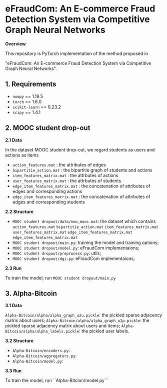# eFraudCom: An E-commerce Fraud Detection System via Competitive Graph Neural Networks
**Overview** 

This repository is PyTorch implementation of the method proposed in 

"eFraudCom: An E-commerce Fraud Detection System via Competitive Graph Neural Networks".

## 1. Requirements

* ```numpy``` == 1.19.5
* ```torch``` == 1.6.0
* ```scikit-learn``` == 0.23.2
* ```scipy``` == 1.4.1

## 2. MOOC student drop-out

**2.1 Data**

In the dataset MOOC student drop-out, we regard students as users and actions as items
* ```action_features.mat``` : the attributes of edges
* ```bipartitie_action.mat``` : the bipartitie graph of students and actions
* ```item_features_matrix.mat``` : the attrbutes of actions
* ```user_features_matrix.mat``` : the attrbutes of students
* ```edge_item_features_matrix.mat``` : the concatenation of attributes of edges and corresponding actions
* ```edge_item_features_matrix.mat``` : the concatenation of attributes of edges and corresponding students

**2.2 Structure**

* ```MOOC student dropout/data/new_mooc.mat```: the dataset which contains ```action_features.mat``` ```bipartitie_action.mat``` ```item_features_matrix.mat``` ```user_features_matrix.mat``` ```edge_item_features_matrix.mat``` ```edge_item_features_matrix.mat```
* ```MOOC student dropout/main.py```: training the model and training options; 
* ```MOOC student dropout/model.py```: eFraudCom implementaions;
* ```MOOC student dropout/preprocess.py```: utils;
* ```MOOC student dropout/dgi.py```: eFraudCom implementaions;

**2.3 Run**

To train the model, run ```MOOC student dropout/main.py```

## 3. Alpha-Bitcoin

**3.1 Data**

```Alpha-Bitcoin/alpha/alpha_graph_u2u.pickle```: the pickled sparse adjacency matrix about users;
```Alpha-Bitcoin/alpha/alpha_graph_u2p.pickle```: the pickled sparse adjacency matrix about users and items;
```Alpha-Bitcoin/alpha/alpha_labels.pickle```: the pickled user labels.

**3.2 Structure**
* ```Alpha-Bitcoin/encoders.py```:
* ```Alpha-Bitcoin/aggregators.py```: 
* ```Alpha-Bitcoin/model.py```:

**3.3 Run**

To train the model, run ``Alpha-Bitcion/model.py```
